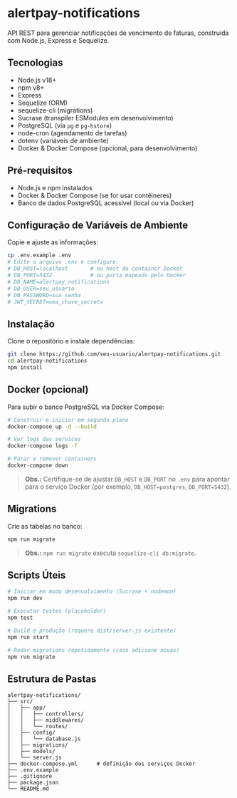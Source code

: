 # alertpay-notifications

API REST para gerenciar notificações de vencimento de faturas, construída com Node.js, Express e Sequelize.

## Tecnologias

- Node.js v18+
- npm v8+
- Express
- Sequelize (ORM)
- sequelize-cli (migrations)
- Sucrase (transpiler ESModules em desenvolvimento)
- PostgreSQL (via `pg` e `pg-hstore`)
- node-cron (agendamento de tarefas)
- dotenv (variáveis de ambiente)
- Docker & Docker Compose (opcional, para desenvolvimento)

## Pré-requisitos

- Node.js e npm instalados
- Docker & Docker Compose (se for usar contêineres)
- Banco de dados PostgreSQL acessível (local ou via Docker)

## Configuração de Variáveis de Ambiente

Copie e ajuste as informações:

```bash
cp .env.example .env
# Edite o arquivo .env e configure:
# DB_HOST=localhost       # ou host do container Docker
# DB_PORT=5432            # ou porta mapeada pelo Docker
# DB_NAME=alertpay_notifications
# DB_USER=seu_usuario
# DB_PASSWORD=sua_senha
# JWT_SECRET=uma_chave_secreta
``` 

## Instalação

Clone o repositório e instale dependências:

```bash
git clone https://github.com/seu-usuario/alertpay-notifications.git
cd alertpay-notifications
npm install
``` 

## Docker (opcional)

Para subir o banco PostgreSQL via Docker Compose:

```bash
# Construir e iniciar em segundo plano
docker-compose up -d --build

# Ver logs das services
docker-compose logs -f

# Parar e remover containers
docker-compose down
``` 

> **Obs.:** Certifique-se de ajustar `DB_HOST` e `DB_PORT` no `.env` para apontar para o serviço Docker (por exemplo, `DB_HOST=postgres`, `DB_PORT=5432`).

## Migrations

Crie as tabelas no banco:

```bash
npm run migrate
``` 

> **Obs.:** `npm run migrate` executa `sequelize-cli db:migrate`.

## Scripts Úteis

```bash
# Iniciar em modo desenvolvimento (Sucrase + nodemon)
npm run dev

# Executar testes (placeholder)
npm test

# Build e produção (requere dist/server.js existente)
npm run start

# Rodar migrations repetidamente (caso adicione novas)
npm run migrate
``` 

## Estrutura de Pastas

```plain
alertpay-notifications/
├── src/
│   ├── app/
│   │   ├── controllers/
│   │   ├── middlewares/
│   │   └── routes/
│   ├── config/
│   │   └── database.js
│   ├── migrations/
│   ├── models/
│   └── server.js
├── docker-compose.yml      # definição dos serviços Docker
├── .env.example
├── .gitignore
├── package.json
└── README.md
``` 
